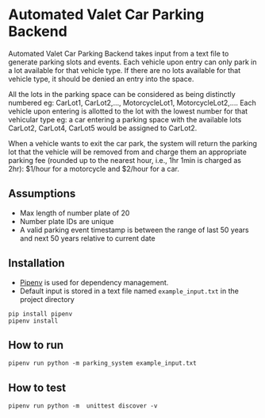 # Automated Valet Car Parking Backend

Automated Valet Car Parking Backend takes input from a text file to generate parking slots and events. Each vehicle upon entry can only park in a lot available for that vehicle type. If there are no lots available for that vehicle type, it should be denied an entry into the space.

All the lots in the parking space can be considered as being distinctly numbered eg: CarLot1, CarLot2,..., MotorcycleLot1, MotorcycleLot2,.... Each vehicle upon entering is allotted to the lot with the lowest number for that vehicular type eg: a car entering a parking space with the available lots CarLot2, CarLot4, CarLot5 would be assigned to CarLot2.

When a vehicle wants to exit the car park, the system will return the parking lot that the vehicle will be removed from and charge them an appropriate parking fee (rounded up to the nearest hour, i.e., 1hr 1min is charged as 2hr): $1/hour for a motorcycle and $2/hour for a car.


## Assumptions

 - Max length of number plate of 20
 - Number plate IDs are unique
 - A valid parking event timestamp is between the range of last 50 years and next 50 years relative to current date

## Installation

 - [Pipenv](https://pypi.org/project/pipenv/) is used for dependency management. 
 - Default input is stored in a text file named `example_input.txt` in the project directory 

```
pip install pipenv
pipenv install
```

## How to run
```
pipenv run python -m parking_system example_input.txt
```

## How to test
```
pipenv run python -m  unittest discover -v
```

